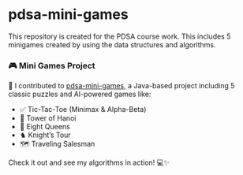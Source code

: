 # pdsa-mini-games
This repository is created for the PDSA course work. This includes 5 minigames created by using the data structures and algorithms.

### 🎮 Mini Games Project

🧠 I contributed to [pdsa-mini-games](https://github.com/ShenSudara/pdsa-mini-games), a Java-based project including 5 classic puzzles and AI-powered games like:

- ✅ Tic-Tac-Toe (Minimax & Alpha-Beta)
- 🗼 Tower of Hanoi
- 👑 Eight Queens
- ♞ Knight’s Tour
- 🗺️ Traveling Salesman

Check it out and see my algorithms in action! 💻✨

